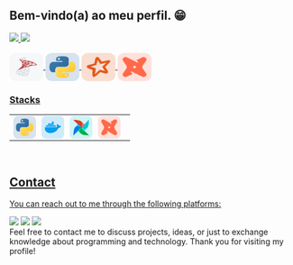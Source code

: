 ## Bem-vindo(a) ao meu perfil. 😁

 <div>
   <a href="https://github.com/MvJr98">
   <img height="180em" src="https://github-readme-stats.vercel.app/api?username=MvJr98&show_icons=true&theme=tokyonight&include_all_commits=true&count_private=true"/>
   <img height="180em" src="https://github-readme-stats.vercel.app/api/top-langs/?username=MvJr98&layout=compact&langs_count=6&theme=tokyonight"/>
</div>
    
<div style="display: inline_block"><br>
  <!-- <img align="center" alt="CSS" height="30" width="40" src="https://raw.githubusercontent.com/devicons/devicon/master/icons/css3/css3-original.svg">
  <img align="center" alt="HTML" height="30" width="40" src="https://raw.githubusercontent.com/devicons/devicon/master/icons/html5/html5-original.svg">
  <img align="center" alt="Js" height="30" width="40" src="https://raw.githubusercontent.com/devicons/devicon/master/icons/javascript/javascript-plain.svg"> -->
  <a href="https://www.microsoft.com/pt-br/sql-server/sql-server-downloads"><img align="center" alt="Ts" height="50" width="60" src="https://github.com/MvJr98/fancy-icons/blob/main/sql_server/sql%20server.svg">
  <a href="https://www.python.org"><img align="center" alt="Ts" height="50" width="60" src="https://github.com/MvJr98/fancy-icons/blob/main/python/python.svg">
  <a href="https://spark.apache.org"><img align="center" alt="Ts" height="50" width="60" src="https://github.com/MvJr98/fancy-icons/blob/main/spark/spark.svg">
  <a href="https://www.getdbt.com"><img align="center" alt="Ts" height="50" width="60" src="https://github.com/MvJr98/fancy-icons/blob/main/dbt/dbt.svg">
 
</div>

<h3 align="left">Stacks</h3>
<table>
  <tr>
    <td align="left">
      <a href="https://www.python.org"><img align="left" alt="Python" width="40px" style="padding-right:10px;" src="https://github.com/MvJr98/fancy-icons/blob/main/python/python.svg"/></a>
      <a href="https://www.docker.com/"><img align="left" alt="Docker" width="40px" style="padding-right:10px;" src="https://github.com/MvJr98/fancy-icons/blob/main/docker/docker.svg"/></a>  
      <a href="https://airflow.apache.org"><img align="left" alt="Airflow" width="40px" style="padding-right:10px;" src="https://github.com/MvJr98/fancy-icons/blob/main/airflow/airflow.svg"/></a>
      <a href="https://www.getdbt.com"><img align="left" alt="DBT" width="40px" style="padding-right:10px;" src="https://github.com/MvJr98/fancy-icons/blob/main/dbt/dbt.svg"/></a>
    </td>
  </tr>
</table>



<br>


 ## Contact
 You can reach out to me through the following platforms:
<div> 
  <a href="" target="_blank"><img src="https://img.shields.io/badge/-Instagram-%23E4405F?style=for-the-badge&logo=instagram&logoColor=white" target="_blank"></a>
  <a href = "mailto:mvjr98@gmail.com"><img src="https://img.shields.io/badge/-Gmail-%23333?style=for-the-badge&logo=gmail&logoColor=white" target="_blank"></a>
  <a href="https://www.linkedin.com/in/mauro-veloso-60a935178/" target="_blank"><img src="https://img.shields.io/badge/-LinkedIn-%230077B5?style=for-the-badge&logo=linkedin&logoColor=white" target="_blank"></a>
</div>
Feel free to contact me to discuss projects, ideas, or just to exchange knowledge about programming and technology. Thank you for visiting my profile!
